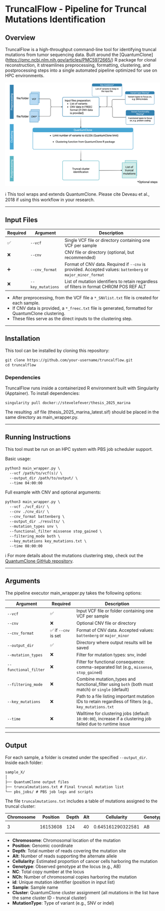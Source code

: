 # **TruncalFlow - Pipeline for Truncal Mutations Identification** 

## **Overview**
TruncalFlow is a high-throughput command-line tool for identifying truncal mutations from tumor sequencing data. Built around the [QuantumClone] (https://pmc.ncbi.nlm.nih.gov/articles/PMC5972665/) R package for clonal reconstruction, it streamlines preprocessing, formatting, clustering, and postprocessing steps into a single automated pipeline optimized for use on HPC environments.

<p align="center">
  <img src="pics/Wrapper_diagram.png" alt="Workflow diagram" width="600"/>
</p>


ℹ️ This tool wraps and extends QuantumClone. Please cite Deveau et al., 2018 if using this workflow in your research.

---

## **Input Files**

| Required | Argument       | Description                                                      |
|----------|-------------------|------------------------------------------------------------------|
| ✅       | `--vcf`        | Single VCF file or directory containing one VCF per sample      |
| ❌       | `--cnv`        | CNV file or directory (optional, but recommended)               |
| ➕       | `--cnv_format` | Format of CNV data. Required if `--cnv` is provided. Accepted values: `battenberg` or `major_minor_format` |
| ❌       | `--key_mutations` | List of mutation identifiers to retain regardless of filters in format CHROM POS REF ALT |


- After preprocessing, from the VCF file a `*_SNVlist.txt` file is created for each sample.
- If CNV data is provided, a `*_freec.txt` file is generated, formatted for QuantumClone clustering.
- These files serve as the direct inputs to the clustering step.

---

## **Installation**

This tool can be installed by cloning this repository:

```
git clone https://github.com/your-username/truncalflow.git
cd truncalflow
```

### **Dependencies**

TruncalFlow runs inside a containerized R environment built with Singularity (Apptainer). To install dependencies:

```
singularity pull docker://stevelefever/thesis_2025_marina
```

The resulting .sif file (thesis_2025_marina_latest.sif) should be placed in the same directory as main_wrapper.py.

---

## **Running Instructions**

This tool must be run on an HPC system with PBS job scheduler support.

Basic usage:

```
python3 main_wrapper.py \
  --vcf /path/to/vcf(s)/ \
  --output_dir /path/to/output/ \
  --time 04:00:00
```

Full example with CNV and optional arguments:

```
python3 main_wrapper.py \
  --vcf ./vcf_dir/ \
  --cnv ./cnv_dir/ \
  --cnv_format battenberg \
  --output_dir ./results/ \
  --mutation_types snv \
  --functional_filter missense stop_gained \
  --filtering_mode both \
  --key_mutations key_mutations.txt \
  --time 08:00:00
```

ℹ️ For more details about the mutations clustering step, check out the [QuantumClone GitHub repository](https://github.com/DeveauP/QuantumClone).

---

## **Arguments**

The pipeline executor main_wrapper.py takes the following options:

| Argument             | Required            | Description                                                                                                  |
|----------------------|---------------------|--------------------------------------------------------------------------------------------------------------|
| `--vcf`              | ✅                  | Input VCF file or folder containing one VCF per sample                                                       |
| `--cnv`              | ❌                  | Optional CNV file or directory                                              |
| `--cnv_format`       | ✅ if `--cnv` is set | Format of CNV data. Accepted values: `battenberg` or `major_minor`         |
| `--output_dir`       | ✅                  | Directory where output results will be saved                               |
| `--mutation_types`   | ❌                  | Filter for mutation types: snv, indel                                |
| `--functional_filter`| ❌                  | Filter for functional consequence: comma-separated list (e.g., `missense`, `stop_gained`)   |
| `--filtering_mode`   | ❌                  | Combine mutation_types and functional_filter using `both` (both must match) or `single` (default)  |
| `--key_mutations`    | ❌                  | Path to a file listing important mutation IDs to retain regardless of filters (e.g., `key_mutations.txt` |
| `--time`             | ❌                  | Walltime for clustering jobs (default: `10:00:00`), increase if a clustering job failed due to runtime issue  |

---

## **Output**

For each sample, a folder is created under the specified `--output_dir`. Inside each folder:

```
sample_X/
│
├── QuantumClone output files
├── truncalmutations.txt # Final truncal mutation list
└── pbs_jobs/ # PBS job logs and scripts
```

The file `truncalmutations.txt` includes a table of mutations assigned to the truncal cluster:

| Chromosome | Position  | Depth | Alt | Cellularity | Genotype | NC | NCh | id | Sample | Cluster | MutationType |
|------------|-----------|-----|-----|---------|-------------|----|----|-----|---------------|----|---------|
| 3       | 16153608  | 124   | 40   | 0.645161290322581       | AB        | 1   | 2    | 240   | P3-noXY  |  1 | SNV   |

- **Chromosome**: Chromosomal location of the mutation
- **Position**: Genomic coordinate
- **Depth**: Total number of reads covering the mutation site
- **Alt**: Number of reads supporting the alternate allele
- **Cellularity**: Estimated proportion of cancer cells harboring the mutation
- **Genotype**: Observed genotype at the locus (e.g., AB)
- **NC**: Total copy number at the locus
- **NCh**: Number of chromosomal copies harboring the mutation
- **id**: Unique mutation identifier (position in input list)
- **Sample**: Sample name
- **Cluster**: QuantumClone cluster assignment (all mutations in the list have the same cluster ID - truncal cluster)
- **MutationType**: Type of variant (e.g., SNV or indel)
